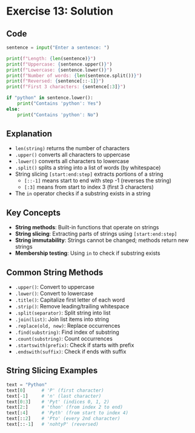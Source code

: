 # Exercise 13: Solution

## Code
```python
sentence = input("Enter a sentence: ")

print(f"Length: {len(sentence)}")
print(f"Uppercase: {sentence.upper()}")
print(f"Lowercase: {sentence.lower()}")
print(f"Number of words: {len(sentence.split())}")
print(f"Reversed: {sentence[::-1]}")
print(f"First 3 characters: {sentence[:3]}")

if "python" in sentence.lower():
    print("Contains 'python': Yes")
else:
    print("Contains 'python': No")
```

## Explanation
- `len(string)` returns the number of characters
- `.upper()` converts all characters to uppercase
- `.lower()` converts all characters to lowercase
- `.split()` splits a string into a list of words (by whitespace)
- String slicing `[start:end:step]` extracts portions of a string
  - `[::-1]` means start to end with step -1 (reverses the string)
  - `[:3]` means from start to index 3 (first 3 characters)
- The `in` operator checks if a substring exists in a string

## Key Concepts
- **String methods**: Built-in functions that operate on strings
- **String slicing**: Extracting parts of strings using `[start:end:step]`
- **String immutability**: Strings cannot be changed; methods return new strings
- **Membership testing**: Using `in` to check if substring exists

## Common String Methods
- `.upper()`: Convert to uppercase
- `.lower()`: Convert to lowercase
- `.title()`: Capitalize first letter of each word
- `.strip()`: Remove leading/trailing whitespace
- `.split(separator)`: Split string into list
- `.join(list)`: Join list items into string
- `.replace(old, new)`: Replace occurrences
- `.find(substring)`: Find index of substring
- `.count(substring)`: Count occurrences
- `.startswith(prefix)`: Check if starts with prefix
- `.endswith(suffix)`: Check if ends with suffix

## String Slicing Examples
```python
text = "Python"
text[0]      # 'P' (first character)
text[-1]     # 'n' (last character)
text[0:3]    # 'Pyt' (indices 0, 1, 2)
text[2:]     # 'thon' (from index 2 to end)
text[:4]     # 'Pyth' (from start to index 4)
text[::2]    # 'Pto' (every 2nd character)
text[::-1]   # 'nohtyP' (reversed)
```
